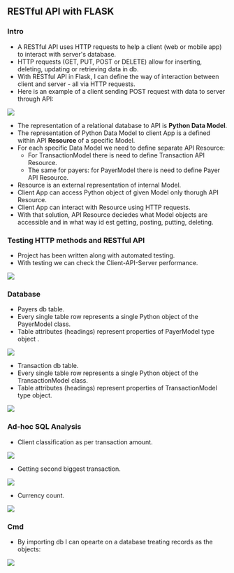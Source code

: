 <h2>RESTful API with FLASK</h2>
<h3>Intro</h3>
<ul>
  <li>A RESTful API uses HTTP requests to help a client (web or mobile app) to interact with server's database.</li>
  <li>HTTP requests (GET, PUT, POST or DELETE) allow for inserting, deleting, updating or retrieving data in db.</li>
  <li>With RESTful API in Flask, I can define the way of interaction between client and server - all via HTTP requests.</li>
  <li>Here is an example of a client sending POST request with data to server through API:</li>
</ul>

<image src="images/api_schema.JPG">

<ul>
  <li>The representation of a relational database to API is <b>Python Data Model</b>.</li>
  <li>The representation of Python Data Model to client App is a defined within API <b>Resource</b> of a specific Model.</li>
  <li>For each specific Data Model we need to define separate API Resource: 
    <ul>
      <li>For TransactionModel there is need to define Transaction API Resource.</li>
      <li>The same for payers: for PayerModel there is need to define Payer API Resource.</li>
    </ul>
  <li>Resource is an external representation of internal Model.</li>
  <li>Client App can access Python object of given Model only thorugh API Resource.</li>
  <li>Client App can interact with Resource using HTTP requests.</li>
  <li>With that solution, API Resource deciedes what Model objects are accessible and in what way id est getting, posting, putting, deleting.</li>
</ul>


<h3>Testing HTTP methods and RESTful API</h3>
<ul>
  <li>Project has been written along with automated testing.</li>
  <li>With testing we can check the Client-API-Server performance.</li>
</ul>
<image src="images/test.JPG">
  
<h3>Database</h3>

<ul>
  <li>Payers db table.</li>
  <li>Every single table row represents a single Python object of the PayerModel class.</li>
  <li>Table attributes (headings) represent properties of PayerModel type object .</li>
</ul>
<image src="images/payers_table.JPG">
  
<ul>
  <li>Transaction db table.</li>
  <li>Every single table row represents a single Python object of the TransactionModel class.</li>
  <li>Table attributes (headings) represent properties of TransactionModel type object.</li>
</ul>
<image src="images/transaction_table.JPG">
  
  
<h3>Ad-hoc SQL Analysis</h3>
<ul>
  <li>Client classification as per transaction amount.</li>
</ul>
<image src="images/client_clasification.JPG">
 <ul>
  <li>Getting second biggest transaction.</li>
</ul>
<image src="images/second biggest amount.JPG"">
<ul>
  <li>Currency count.</li>
</ul>
<image src="images/currency_count.JPG">
                                      
                                      
<h3>Cmd</h3>
<ul>
  <li>By importing db I can opearte on a database treating records as the objects:</li>
</ul>
<image src="images/cmd.JPG">
